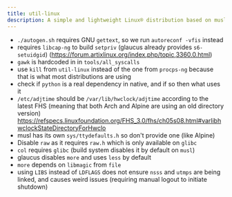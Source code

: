 ```yaml
---
title: util-linux
description: A simple and lightweight Linux® distribution based on musl libc and toybox
---
```


- `./autogen.sh` requires GNU `gettext`, so we run `autoreconf -vfis` instead
- requires `libcap-ng` to build `setpriv` (glaucus already provides `s6-setuidgid`) (https://forum.artixlinux.org/index.php/topic,3360.0.html)
- `gawk` is hardcoded in in `tools/all_syscalls`
- use `kill` from `util-linux` instead of the one from `procps-ng` because that is what most distributions are using
- check if `python` is a real dependency in native, and if so then what uses it
- `/etc/adjtime` should be `/var/lib/hwclock/adjtime` according to the latest FHS (meaning that both Arch and Alpine are using an old directory version) https://refspecs.linuxfoundation.org/FHS_3.0/fhs/ch05s08.html#varlibhwclockStateDirectoryForHwclo
- musl has its own `sys/ttydefaults.h` so don't provide one (like Alpine)
- Disable `raw` as it requires `raw.h` which is only available on `glibc`
- `col` requires `glibc` (build system disables it by default on `musl`)
- glaucus disables `more` and uses `less` by default
- `more` depends on `libmagic` from `file`
- using `LIBS` instead of `LDFLAGS` does not ensure `nsss` and `utmps` are being linked, and causes weird issues (requiring manual logout to initiate shutdown)
